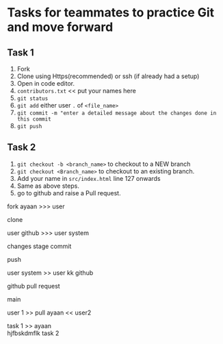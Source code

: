 # Tasks for teammates to practice Git and move forward

## Task 1
1. Fork
2. Clone using Https(recommended) or ssh (if already had a setup)
3. Open in code editor.
4. `contributors.txt` << put your names here
4. `git status` 
5. `git add` either user `.` of `<file_name>`
6. `git commit -m "enter a detailed message about the changes done in this commit`
7. `git push`

## Task 2
1. `git checkout -b <branch_name>` to checkout to a NEW branch
2. `git checkout <Branch_name>` to checkout to an existing branch.
3. Add your name in `src/index.html` line 127 onwards
4. Same as above steps.
5. go to github and raise a Pull request.


fork 
ayaan >>> user 

clone 

user github >>> user system 


changes stage commit 


push

user system >> user kk github 

github pull request


main 

user 1  >> pull  ayaan  << user2
                
task 1 >> ayaan  
    hjfbskdmflk
task 2




                





